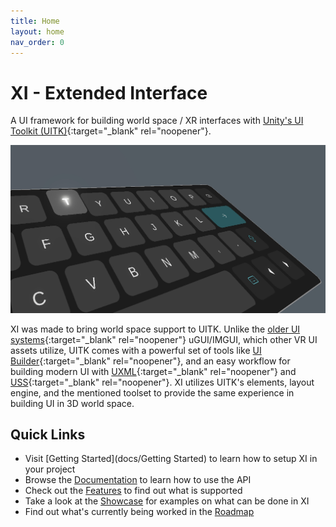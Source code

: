 ```yaml
---
title: Home
layout: home
nav_order: 0
---
```


# XI - Extended Interface

A UI framework for building world space / XR interfaces with [Unity's UI Toolkit (UITK)](https://unity.com/features/ui-toolkit){:target="_blank" rel="noopener"}.

![XI Keyboard](/assets/keyboard-banner.jpg)

XI was made to bring world space support to UITK. Unlike the [older UI systems](https://docs.unity3d.com/Manual/UI-system-compare.html){:target="_blank" rel="noopener"} uGUI/IMGUI, which other VR UI assets utilize, UITK comes with a powerful set of tools like [UI Builder](https://docs.unity3d.com/Manual/UIBuilder.html){:target="_blank" rel="noopener"}, and an easy workflow for building modern UI with [UXML](https://docs.unity3d.com/Manual/UIE-UXML.html){:target="_blank" rel="noopener"} and [USS](https://docs.unity3d.com/Manual/UIE-USS.html){:target="_blank" rel="noopener"}. XI utilizes UITK's elements, layout engine, and the mentioned toolset to provide the same experience in building UI in 3D world space.

## Quick Links
- Visit [Getting Started](docs/Getting Started) to learn how to setup XI in your project
- Browse the [Documentation](docs/Documentation) to learn how to use the API
- Check out the [Features](docs/Features) to find out what is supported
- Take a look at the [Showcase](docs/Showcase) for examples on what can be done in XI
- Find out what's currently being worked in the [Roadmap](docs/Roadmap)

